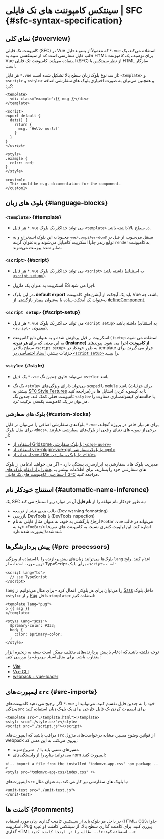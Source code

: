 # سینتکس کامپوننت های تک فایلی | SFC {#sfc-syntax-specification}

## نمای کلی {#overview}

کامپوننت تک فایلی (SFC) در Vue که معمولاً از پسوند فایل `*.vue` استفاده می‌کند، یک قالب فایل سفارشی است که از سینتکسی شبیه به HTML برای توصیف یک کامپوننت Vue استفاده می‌کند. کامپوننت تک فایلی (SFC)  از نظر سینتکس با HTML سازگار است.

هر فایل `*.vue` از سه نوع بلوک زبان سطح بالا تشکیل شده است: `<template>` و `<script>` و `<style>` و همچنین می‌توان به صورت اختیاری بلوک های سفارشی اضافه کرد:

```vue
<template>
  <div class="example">{{ msg }}</div>
</template>

<script>
export default {
  data() {
    return {
      msg: 'Hello world!'
    }
  }
}
</script>

<style>
.example {
  color: red;
}
</style>

<custom1>
  This could be e.g. documentation for the component.
</custom1>
```

## بلوک های زبان {#language-blocks}

### `<template>` {#template}

- هر فایل `*.vue` می تواند حداکثر یک بلوک `<template>` در سطح بالا داشته باشد.

- محتویات این بلوک استخراج و به `vue/compiler-dom@` منتقل می‌شوند، از قبل در توابع رندر جاوا اسکریپت کامپایل می‌شوند و به‌عنوان گزینه `render` به کامپوننت صادر شده پیوست می‌شوند.

### `<script>` {#script}

- هر فایل `*.vue` می تواند حداکثر یک بلوک `<script>` داشته باشد (به استثنای  [`<script setup>`](/api/sfc-script-setup)).

- اسکریپت به عنوان یک ماژول ES اجرا می شود.

- در این بلوک، **default export** باید یک آبجکت از آپشن های کامپوننت  Vue باشد، چه به‌عنوان یک آبجکت ساده یا به‌عنوان مقدار بازگشتی از [defineComponent](/api/general#definecomponent).

### `<script setup>` {#script-setup}

- هر فایل `*.vue` می تواند حداکثر یک بلوک `<script setup>` داشته باشد (به استثنای `<script>` معمولی).

- اسکریپت از قبل پردازش شده و به عنوان تابع کامپوننت `()setup` استفاده می شود، به این معنی که **برای هر نمونه (Instance) از کامپوننت** اجرا می شود. پیوندهای سطح بالا در `<script setup>` به طور خودکار در template قرار می گیرند. برای جزئیات بیشتر، [اسناد اختصاصی در `<script setup>`](/api/sfc-script-setup) را ببینید.


### `<style>` {#style}

- یک فایل `*.vue` می‌تواند حاوی چندین تگ `<style>` باشد.

- یک تگ `<style>` می‌تواند دارای ویژگی‌های `scoped` یا `module` باشد (برای جزئیات بیشتر به [SFC Style Features](/api/sfc-css-features) مراجعه کنید) تا به کپسوله کردن استایل ها در کامپوننت فعلی کمک کند. چندین تگ `<style>` با حالت‌های کپسوله‌سازی متفاوت را می‌توان در یک کامپوننت یکسان ترکیب کرد.


### بلوک های سفارشی {#custom-blocks}

بلوک‌های سفارشی اضافی را می‌توان در فایل `*.vue` برای هر نیاز خاص در پروژه گنجاند، برای مثال بلوک `<docs>`. برخی از نمونه های دنیای واقعی از بلوک‌های سفارشی عبارتند از:

- [استفاده از Gridsome با بلوک سفارشی: `<page-query>`](https://gridsome.org/docs/querying-data/)
- [استفاده از vite-plugin-vue-gql با بلوک سفارشی: `<gql>`](https://github.com/wheatjs/vite-plugin-vue-gql)
- [استفاده از vue-i18n با بلوک سفارشی: `<i18n>`](https://github.com/intlify/bundle-tools/tree/main/packages/vite-plugin-vue-i18n#i18n-custom-block)

مدیریت بلوک های سفارشی به ابزارسازی بستگی دارد - اگر می خواهید ادغامی از بلوک های سفارشی خود را بسازید، برای اطلاعات بیشتر به [بخش ابزار ادغام بلوک های سفارشی کامپوننت های تک فایلی | SFC](/guide/scaling-up/tooling#sfc-custom-block-integrations) مراجعه کنید.

## استنتاج خودکار نام {#automatic-name-inference}

یک SFC به طور خودکار نام مؤلفه را از **نام فایل** آن در موارد زیر استنتاج می کند:

- قالب بندی هشدار توسعه (Dev warning formatting)
- بازرسی DevTools یا (DevTools inspection)
- ارجاع بازگشتی به خود، به عنوان مثال فایلی به نام `FooBar.vue` می‌تواند در قالب خود به `<FooBar/>` اشاره کند. این اولویت کمتری نسبت به کامپوننت های صریحا ثبت‌شده/ایمپورت شده دارد.

## پیش پردازشگرها {#pre-processors}

بلوک‌ها می‌توانند زبان‌های پیش‌پردازنده را با استفاده از ویژگی `lang` اعلام کنند. رایج ترین مورد، استفاده از TypeScript برای بلوک `<script>` است:


```vue-html
<script lang="ts">
  // use TypeScript
</script>
```
`lang` را می‌توان برای هر بلوکی اعمال کرد - برای مثال می‌توانیم از [Sass](https://sass-lang.com/) داخل بلوک `<style>` و از [Pug](https://pugjs.org/api/getting-started.html) داخل `<template>` استفاده کنیم:

```vue-html
<template lang="pug">
p {{ msg }}
</template>

<style lang="scss">
  $primary-color: #333;
  body {
    color: $primary-color;
  }
</style>
```

توجه داشته باشید که ادغام با پیش پردازنده‌های مختلف ممکن است بسته به زنجیره ابزار متفاوت باشد. برای مثال اسناد مربوطه را بررسی کنید:

- [Vite](https://vitejs.dev/guide/features.html#css-pre-processors)
- [Vue CLI](https://cli.vuejs.org/guide/css.html#pre-processors)
- [webpack + vue-loader](https://vue-loader.vuejs.org/guide/pre-processors.html#using-pre-processors)

## ایمپورت‌های `src` {#src-imports}

اگر ترجیح می دهید کامپوننت‌های `*.vue` خود را به چندین فایل تقسیم کنید، می‌توانید از ویژگی `src` برای ایمپورت کردن یک فایل خارجی برای یک بلوک زبان استفاده کنید:


```vue
<template src="./template.html"></template>
<style src="./style.css"></style>
<script src="./script.js"></script>
```

مراقب باشید که ایمپورت‌های `src` از قوانین وضوح مسیر، مشابه درخواست‌های ماژول webpack پیروی می‌کند، به این معنی که:

- مسیرهای نسبی باید با `/.` شروع شوند
- می توانید منابع را از وابستگی‌های npm ایمپورت کنید:

```vue
<!-- import a file from the installed "todomvc-app-css" npm package -->
<style src="todomvc-app-css/index.css" />
```

ایمپورت‌های `src` با بلوک های سفارشی نیز کار می کند، به عنوان مثال:

```vue
<unit-test src="./unit-test.js">
</unit-test>
```

## کامنت ها {#comments}

در داخل هر بلوک باید از سینتکس کامنت گذاری زبان مورد استفاده (HTML، CSS، جاوا اسکریپت، Pug و غیره) پیروی کنید. برای کامنت گذاری سطح بالا، از سینتکس کامنت گذاری  HTML استفاده کنید: `<!-- مطالب را در اینجا کامنت کنید -->`

